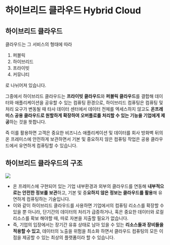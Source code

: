 # 하이브리드 클라우드 Hybrid Cloud

## 하이브리드 클라우드

클라우드는 그 서비스의 형태에 따라
1. 퍼블릭
2. 하이브리드
3. 프라이빗
4. 커뮤니티

로 나뉘어져 있습니다.
  
그중에서 하이브리드 클라우드는 **프라이빗 클라우드**와 **퍼블릭 클라우드**를 결합해 데이터와 애플리케이션을 공유할 수 있는 컴퓨팅 환경으로, 하이브리드 컴퓨팅은 컴퓨팅 및 처리 요구가 변동될 때 타사 데이터 센터에서 데이터 전체를 엑세스하지 않고도 **온프레미스 공용 클라우드로 원할하게 확장하여 오버플로를 처리할 수 있는 기능을 기업에게 제공**하는 것을 뜻합니다.
  
즉 이를 활용하면 고객은 중요한 비즈니스 애플리케이션 및 데이터를 회사 방화벽 뒤의 온 프레미스에 안전하게 보관하면서 기본 및 중요하지 않은 컴퓨팅 작업은 공용 클라우드에서 유연하게 컴퓨팅할 수 있습니다.

## 하이브리드 클라우드의 구조
![](https://img1.daumcdn.net/thumb/R1280x0/?scode=mtistory2&fname=https%3A%2F%2Ft1.daumcdn.net%2Fcfile%2Ftistory%2F992D35415E19618613)

- 온 프레미스에 구현되어 있는 기업 내부환경과 외부의 클라우드를 연동해 **내부적으로는 안전한 정보를 보관**하고, 기본 및 중**요하지 않은 정보는 클라우드를 활용**해 유연하게 컴퓨팅하는 기술입니다.
- 이와 같이 하이브리드 클라우드를 사용하면 기업에서의 컴퓨팅 리소스를 확장할 수 있을 뿐 아니라, 단기간의 데이터의 처리가 급증하거나, 혹은 중요한 데이터와 로컬 리소스를 확보 해야할 때, 따로 자본을 지출할 필요가 없습니다.
- 즉, 기업의 입장에서는 장기간 유휴 상태로 남아 있을 수 있는 **리소스들과 장비들을 적용할 수 있고**, 데이터의 노출을 위험을 최소화 하면서 클라우드 컴퓨팅의 모든 이점을 제공할 수 있는 최상의 플랫폼이라 할 수 있습니다.